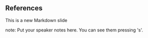 ##  References

This is a new Markdown slide

note:
    Put your speaker notes here.
    You can see them pressing 's'.
